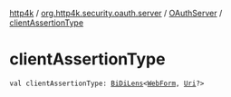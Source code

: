 [http4k](../../index.md) / [org.http4k.security.oauth.server](../index.md) / [OAuthServer](index.md) / [clientAssertionType](./client-assertion-type.md)

# clientAssertionType

`val clientAssertionType: `[`BiDiLens`](../../org.http4k.lens/-bi-di-lens/index.md)`<`[`WebForm`](../../org.http4k.lens/-web-form/index.md)`, `[`Uri`](../../org.http4k.core/-uri/index.md)`?>`